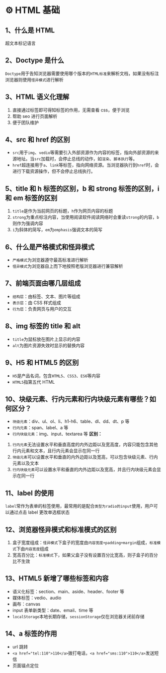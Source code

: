 # ⚙️ HTML 基础

## 1、什么是 HTML

超文本标记语言

## 2、Doctype 是什么

`Doctype`用于告知浏览器需要使用哪个版本的`HTML标准`来解析文档，如果没有标注浏览器则使用`怪异模式`进行解析

## 3、HTML 语义化理解

1. 直接通过标签即可得知标签的作用，无需查看 css，便于浏览
2. 帮助 seo 进行页面解析
3. 便于团队维护

## 4、src 和 href 的区别

- `src`用于`img`、`vedio`等需要引入外部资源作为内容的标签，指向外部资源的来源地址。当`src`加载时，会停止总线的动作，如`渲染`、`脚本执行`等。
- `href`超连接用于`a`、`link`等标签，指向网络资源。当浏览器执行到`href`时，会进行下载资源操作，但不会停止总线执行。

## 5、title 和 h 标签的区别，b 和 strong 标签的区别，i 和 em 标签的区别

1. `title`是作为当前网页的标题，`h`作为网页内容的标题
2. `strong`为重点标注内容，当使用阅读软件阅读网络时会重读`strong`的内容，`b`则作为强调内容
3. `i`为斜体的简写，`em`为`emphasis`强调文本的简写

## 6、什么是严格模式和怪异模式

- `严格模式`为浏览器遵守最高标准进行解析
- `怪异模式`为浏览器自上而下地按照老版浏览器进行兼容解析

## 7、前端页面由哪几层组成

- `结构层`：由标签、文本、图片等组成
- `表示层`：由 CSS 样式组成
- `行为层`：负责网页与用户的交互

## 8、img 标签的 title 和 alt

- `title`为鼠标放在图片上显示的内容
- `alt`为图片资源失效时显示的替换内容

## 9、H5 和 HTML5 的区别

- `H5`是产品名词，包含`HTML5`、`CSS3`、`ES6`等内容
- `HTML5`指第五代 HTML

## 10、块级元素、行内元素和行内块级元素有哪些？如何区分？

- `块级元素`：div、ul、ol、li、h1-h6、table、dl、dd、dt、p 等
- `行内元素`：span、label、a 等
- `行内块级元素`：img、input、textarea 等 **区别：**

1. `行内元素`无法设置水平和垂直高度的内外边距以及宽高度，内容只能包含其他行内元素和文本，且行内元素会显示在同一行
2. `块级元素`可以设置水平和垂直的内外边距以及宽高，可以包含块级元素、行内元素以及文本
3. `行内块级元素`可以设置水平和垂直的内外边距以及宽高，并且行内块级元素会显示在同一行

## 11、label 的使用

`label`常作为表单的标签使用，最常用的是配合`类型为radio的input`使用，用户可以通过点击 label 更改单选框状态

## 12、浏览器怪异模式和标准模式的区别

1. 盒子宽度组成：`怪异模式`下盒子的宽度由`内容宽度+padding+margin`组成，`标准模式`下由`内容宽度`组成
2. 宽高百分比：`标准模式`下，如果父盒子没有设置百分比宽高，则子盒子的百分比不生效

## 13、HTML5 新增了哪些标签和内容

- 语义化标签：section、main、aside、header、footer 等
- 媒体标签：vedio、audio
- 画布：canvas
- input 表单新类型：date、email、time 等
- `localStorage`本地长期存储，`sessionStorage`仅在浏览器关闭前存储

## 14、a 标签的作用

- url 跳转
- `<a href="tel:110">110</a>`拨打电话，`<a href="sms:110">110</a>`发送短信
- 页面锚点定位
